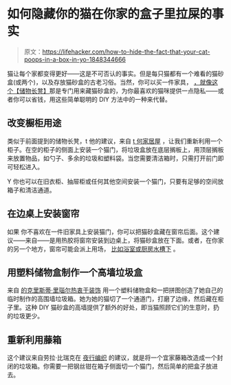 # 如何隐藏你的猫在你家的盒子里拉屎的事实

> 原文：<https://lifehacker.com/how-to-hide-the-fact-that-your-cat-poops-in-a-box-in-yo-1848344666>

猫让每个家都变得更好——这是不可否认的事实。但是每只猫都有一个难看的猫砂盒(或两个)，以及存放猫砂盒的古老习俗。当然，你可以买一件家具， [，就像这个【储物长凳】](https://www.petco.com/shop/en/petcostore/product/unipaws-cat-washroom-storage-bench-white-29l-x-21w-x-20h-3073117)那是专门用来藏猫砂盒的，为你最喜欢的猫咪提供一点隐私——或者你可以省钱，用这些简单聪明的 DIY 方法中的一种来代替。



## **改变橱柜用途**

类似于前面提到的储物长凳，t 他的建议，来自 [t 何家居屋](https://thehomebodyhouse.com/2017/12/29/diy-cat-litter-cabinet/) ，让我们重新利用一个柜子。在空的柜子的侧面上安装一个猫门，将垃圾盒放在底层搁板上，用顶层搁板来放置物品，如勺子、多余的垃圾和塑料袋。当您需要清洁箱时，只需打开前门即可轻松进入。

Y 你也可以在旧衣柜、抽屉柜或任何其他空间安装一个猫门，只要有足够的空间放箱子和清洁通道。

## **在边桌上安装窗帘**

如果 你不喜欢在一件旧家具上安装猫门，你可以把猫砂盒藏在窗帘后面。这个建议——来自——是用热胶将窗帘安装到边桌上，将猫砂盒放在下面。或者，在你家的另一个地方，窗帘可能会派上用场， [比如浴室或厨房水槽下](https://www.petsradar.com/advice/ways-to-hide-the-litter-box) 。

## **用塑料储物盒制作一个高墙垃圾盒**

来自 [的克里斯蒂·里瑙尔热衷于装饰](https://www.addicted2decorating.com/yes-this-really-is-a-post-about-a-cat-litter-box.html) 用一个塑料储物盒和一把拼图创造了她自己的临时制作的高围墙垃圾箱。她为她的猫切了一个通道门，打磨了边缘，然后藏在柜子里。这种 DIY 猫砂盒的高墙提供了额外的好处，即当猫照顾它们的生意时，扔的垃圾更少。

## **重新利用藤箱**

这个建议来自劳拉·比瑞克在 [夜行编织](https://nocturnalknits.com/2014/01/ikea-litter-box-hack-byholma-chest/) 的建议，就是将一个宜家藤箱改造成一个封闭的垃圾箱。你需要一把钢丝钳在箱子侧面切一个猫门，然后简单的把盒子放进去。